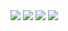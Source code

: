 <img src='https://i.ibb.co/Lpb026D/List.png'>
<img src='https://i.ibb.co/C7NPGcT/Get.png'>
<img src='https://i.ibb.co/mTnJ6Kr/Add.png'>
<img src='https://i.ibb.co/z5sjRqm/Remove.png'>
